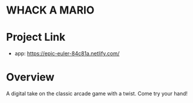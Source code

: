 # WHACK A MARIO

# Project Link

- app: https://epic-euler-84c81a.netlify.com/

# Overview

A digital take on the classic arcade game with a twist. Come try your hand!